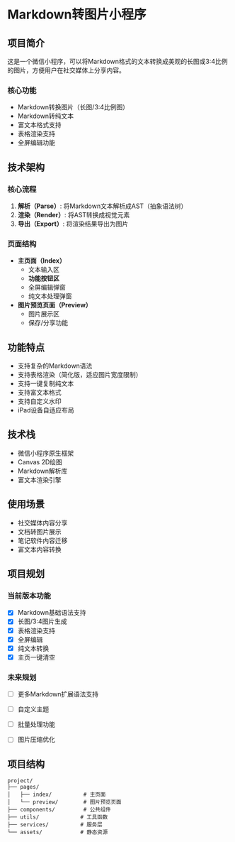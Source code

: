 # Markdown转图片小程序

## 项目简介
这是一个微信小程序，可以将Markdown格式的文本转换成美观的长图或3:4比例的图片，方便用户在社交媒体上分享内容。

### 核心功能
- Markdown转换图片（长图/3:4比例图）
- Markdown转纯文本
- 富文本格式支持
- 表格渲染支持
- 全屏编辑功能

## 技术架构

### 核心流程
1. **解析（Parse）**: 将Markdown文本解析成AST（抽象语法树）
2. **渲染（Render）**: 将AST转换成视觉元素
3. **导出（Export）**: 将渲染结果导出为图片

### 页面结构
- **主页面（Index）**
  - 文本输入区
  - **功能按钮区**
  - 全屏编辑弹窗
  - 纯文本处理弹窗
- **图片预览页面（Preview）**
  - 图片展示区
  - 保存/分享功能

## 功能特点
- 支持复杂的Markdown语法
- 支持表格渲染（简化版，适应图片宽度限制）
- 支持一键复制纯文本
- 支持富文本格式
- 支持自定义水印
- iPad设备自适应布局

## 技术栈
- 微信小程序原生框架
- Canvas 2D绘图
- Markdown解析库
- 富文本渲染引擎

## 使用场景
- 社交媒体内容分享
- 文档转图片展示
- 笔记软件内容迁移
- 富文本内容转换

## 项目规划
### 当前版本功能
- [x] Markdown基础语法支持
- [x] 长图/3:4图片生成
- [x] 表格渲染支持
- [x] 全屏编辑
- [x] 纯文本转换
- [x] 主页一键清空

### 未来规划
- [ ] 更多Markdown扩展语法支持
- [ ] 自定义主题
- [ ] 批量处理功能
- [ ] 图片压缩优化


## 项目结构
```
project/
├── pages/
│   ├── index/          # 主页面
│   └── preview/        # 图片预览页面
├── components/         # 公共组件
├── utils/             # 工具函数
├── services/          # 服务层
└── assets/            # 静态资源
```

